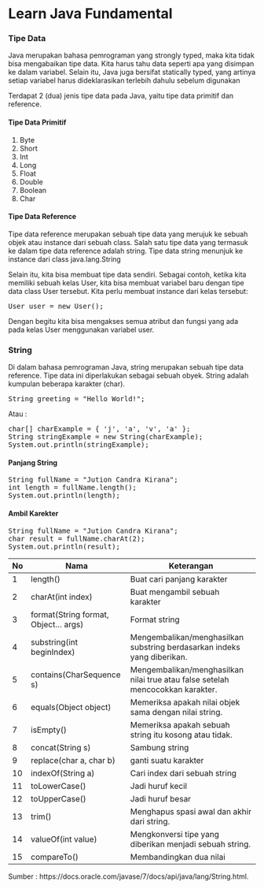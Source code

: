 # Learn Java Fundamental

### Tipe Data
<p>Java merupakan bahasa pemrograman yang strongly typed, maka kita tidak bisa mengabaikan tipe data. Kita harus tahu data seperti apa yang disimpan ke dalam variabel. Selain itu, Java juga bersifat statically typed, yang artinya setiap variabel harus dideklarasikan terlebih dahulu sebelum digunakan</p>
<p>Terdapat 2 (dua) jenis tipe data pada Java, yaitu tipe data primitif dan reference. </p>

#### Tipe Data Primitif
1. Byte
2. Short
3. Int
4. Long
5. Float
6. Double
7. Boolean
8. Char

#### Tipe Data Reference
<p>Tipe data reference merupakan sebuah tipe data yang merujuk ke sebuah objek atau instance dari sebuah class. Salah satu tipe data yang termasuk ke dalam tipe data reference adalah string. Tipe data string menunjuk ke instance dari class java.lang.String</p>
<p>Selain itu, kita bisa membuat tipe data sendiri. Sebagai contoh, ketika kita memiliki sebuah kelas User, kita bisa membuat variabel baru dengan tipe data class User tersebut. Kita perlu membuat instance dari kelas tersebut:</p>
<pre>
User user = new User();
</pre>
<p>Dengan begitu kita bisa mengakses semua atribut dan fungsi yang ada pada kelas User menggunakan variabel user.</p>

### String
<p>Di dalam bahasa pemrograman Java, string merupakan sebuah tipe data reference. Tipe data ini diperlakukan sebagai sebuah obyek. String adalah kumpulan beberapa karakter (char).</p>
<pre>
String greeting = "Hello World!";
</pre>
<p>Atau :</p>
<pre>
char[] charExample = { 'j', 'a', 'v', 'a' };
String stringExample = new String(charExample);
System.out.println(stringExample);
</pre>

#### Panjang String
<pre>
String fullName = "Jution Candra Kirana";
int length = fullName.length();
System.out.println(length);
</pre>


#### Ambil Karekter
<pre>
String fullName = "Jution Candra Kirana";
char result = fullName.charAt(2);
System.out.println(result);
</pre>

No | Nama | Keterangan
----- | ------------ | ---------------------------------------------
1 | length() | Buat cari panjang karakter
2 | charAt(int index) | Buat mengambil sebuah karakter
3 | format(String format, Object… args) | Format string
4 | substring(int beginIndex) | Mengembalikan/menghasilkan substring berdasarkan indeks yang diberikan.
5 |contains(CharSequence s) | Mengembalikan/menghasilkan nilai true atau false setelah mencocokkan karakter.
6 | equals(Object object) | Memeriksa apakah nilai objek sama dengan nilai string.
7 | isEmpty() | Memeriksa apakah sebuah string itu kosong atau tidak.
8 | concat(String s) | Sambung string
9 | replace(char a, char b) | ganti suatu karakter
10 | indexOf(String a) | Cari index dari sebuah string
11 | toLowerCase() | Jadi huruf kecil
12 | toUpperCase() | Jadi huruf besar
13 | trim() | Menghapus spasi awal dan akhir dari string.
14 | valueOf(int value) | Mengkonversi tipe yang diberikan menjadi sebuah string.
15 | compareTo() | Membandingkan dua nilai

<p>Sumber : https://docs.oracle.com/javase/7/docs/api/java/lang/String.html. </p>